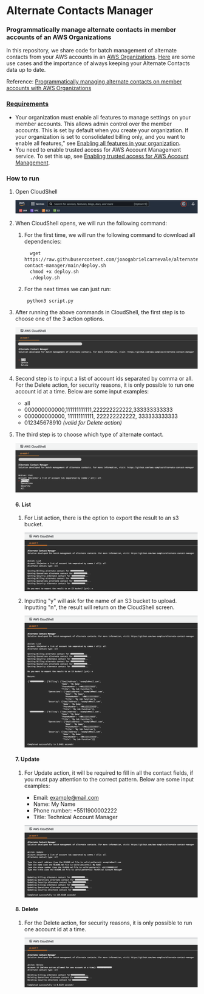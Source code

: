 # Alternate Contacts Manager 

### Programmatically manage alternate contacts in member accounts of an AWS Organizations 

In this repository, we share code for batch management of alternate contacts from your AWS accounts in an [AWS Organizations](https://aws.amazon.com/organizations/). [Here](https://docs.aws.amazon.com/awsaccountbilling/latest/aboutv2/manage-account-payment.html#manage-account-payment-alternate-contacts) are some use cases and the importance of always keeping your Alternate Contacts data up to date.

Reference: [Programmatically managing alternate contacts on member accounts with AWS Organizations](https://aws.amazon.com/blogs/mt/programmatically-managing-alternate-contacts-on-member-accounts-with-aws-organizations/)

### [Requirements](https://docs.aws.amazon.com/accounts/latest/reference/manage-acct-update-contact.html#update-alternate-contact-requirement)

- Your organization must enable all features to manage settings on your member accounts. This allows admin control over the member accounts. This is set by default when you create your organization. If your organization is set to consolidated billing only, and you want to enable all features,” see [Enabling all features in your organization](https://docs.aws.amazon.com/organizations/latest/userguide/orgs_manage_org_support-all-features.html).
- You need to enable trusted access for AWS Account Management service. To set this up, see [Enabling trusted access for AWS Account Management](https://docs.aws.amazon.com/accounts/latest/reference/using-orgs-trusted-access.html).

### How to run

1. Open CloudShell

    ![img](media/cloudshell.png)

2. When CloudShell opens, we will run the following command:

   1. For the first time, we will run the following command to download all dependencies:

            wget https://raw.githubusercontent.com/joaogabrielcarnevale/alternate-contact-manager/main/deploy.sh
            chmod +x deploy.sh
            ./deploy.sh

    2. For the next times we can just run: 

            python3 script.py

3. After running the above commands in CloudShell, the first step is to choose one of the 3 action options.

    ![img](media/cloudshell_step1.png)

4. Second step is to input a list of account ids separated by comma or all. For the Delete action, for security reasons, it is only possible to run one account id at a time. Below are some input examples:

    - all
    - 000000000000,111111111111,222222222222,333333333333
    - 000000000000, 111111111111, 222222222222, 333333333333
    - 012345678910 _(valid for Delete action)_

5. The third step is to choose which type of alternate contact.

    ![img](media/cloudshell_step3.png)

    #### 6. List

    1. For List action, there is the option to export the result to an s3 bucket.

         ![img](media/cloudshell_list_step1.png)
     
    2. Inputting "y" will ask for the name of an S3 bucket to upload. Inputting "n", the result will return on the CloudShell screen. 

         ![img](media/cloudshell_list_step2.png)

    #### 7. Update

    1. For Update action, it will be required to fill in all the contact fields, if you must pay attention to the correct pattern. Below are some input examples:
        - Email: example@mail.com
        - Name: My Name
        - Phone number: +5511900002222
        - Title: Technical Account Manager

        ![img](media/cloudshell_update_step1.png)
    
    #### 8. Delete

    1. For the Delete action, for security reasons, it is only possible to run one account id at a time.

        ![img](media/cloudshell_delete_step1.png)